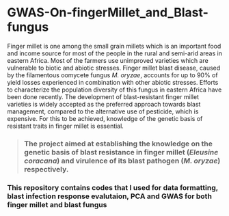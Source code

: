 # GWAS-On-fingerMillet_and_Blast-fungus

Finger millet is one among the small grain millets which is an important food and income source for most of the people in the rural and semi-arid areas in eastern Africa. Most of the farmers use unimproved varieties which are vulnerable to biotic and abiotic stresses. Finger millet blast disease, caused by the filamentous oomycete fungus *M. oryzae*, accounts for up to 90% of yield losses experienced in combination with other abiotic stresses. Efforts to characterize the population diversity of this fungus in eastern Africa have been done recently. 
The development of blast-resistant finger millet varieties is widely accepted as the preferred approach towards blast management, compared to the alternative use of pesticide, which is expensive. For this to be achieved, knowledge of the genetic basis of resistant traits in finger millet is essential.

> ### The project aimed at establishing the knowledge on the genetic basis of blast resistance in finger millet (*Eleusine coracana*) and virulence of its blast pathogen (*M. oryzae*) respectively.

### **This repository contains codes that I used for data formatting, blast infection response evalutaion, PCA and GWAS for both finger millet and blast fungus**
